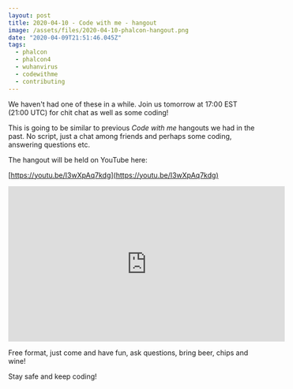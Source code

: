 ```yaml
---
layout: post
title: 2020-04-10 - Code with me - hangout
image: /assets/files/2020-04-10-phalcon-hangout.png
date: "2020-04-09T21:51:46.045Z"
tags:
  - phalcon
  - phalcon4
  - wuhanvirus
  - codewithme
  - contributing
---
```

We haven't had one of these in a while. Join us tomorrow at 17:00 EST (21:00 UTC) for chit chat as well as some coding!
<!--more-->

This is going to be similar to previous _Code with me_ hangouts we had in the past. No script, just a chat among friends and perhaps some coding, answering questions etc.

The hangout will be held on YouTube here:

[https://youtu.be/I3wXpAq7kdg](https://youtu.be/I3wXpAq7kdg)

<iframe src='https://www.brighteon.com/embed/5157a30c-df70-48d8-a355-e888861f156a' width='560' height='315' frameborder='0' allowfullscreen></iframe>

Free format, just come and have fun, ask questions, bring beer, chips and wine!

Stay safe and keep coding!

